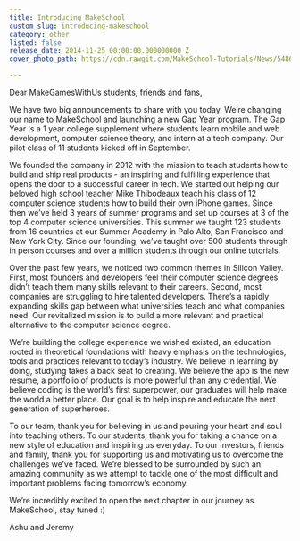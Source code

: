 ```yaml
---
title: Introducing MakeSchool
custom_slug: introducing-makeschool
category: other
listed: false
release_date: 2014-11-25 00:00:00.000000000 Z
cover_photo_path: https://cdn.rawgit.com/MakeSchool-Tutorials/News/5486ee9046104519efeddefede39d38477c2ea9a/70923cab-38a3-4c1c-a6c7-6308702b340e/cover_photo.png

---
```

Dear MakeGamesWithUs students, friends and fans,

We have two big announcements to share with you today. We’re changing our name to MakeSchool and launching a new Gap Year program. The Gap Year is a 1 year college supplement where students learn mobile and web development, computer science theory, and intern at a tech company. Our pilot class of 11 students kicked off in September.

We founded the company in 2012 with the mission to teach students how to build and ship real products - an inspiring and fulfilling experience that opens the door to a successful career in tech. We started out helping our beloved high school teacher Mike Thibodeaux teach his class of 12 computer science students how to build their own iPhone games. Since then we’ve held 3 years of summer programs and set up courses at 3 of the top 4 computer science universities. This summer we taught 123 students from 16 countries at our Summer Academy in Palo Alto, San Francisco and New York City. Since our founding, we’ve taught over 500 students through in person courses and over a million students through our online tutorials.

Over the past few years, we noticed two common themes in Silicon Valley. First, most founders and developers feel their computer science degrees didn’t teach them many skills relevant to their careers. Second, most companies are struggling to hire talented developers. There’s a rapidly expanding skills gap between what universities teach and what companies need. Our revitalized mission is to build a more relevant and practical alternative to the computer science degree.

We’re building the college experience we wished existed, an education rooted in theoretical foundations with heavy emphasis on the technologies, tools and practices relevant to today’s industry. We believe in learning by doing, studying takes a back seat to creating. We believe the app is the new resume, a portfolio of products is more powerful than any credential. We believe coding is the world’s first superpower, our graduates will help make the world a better place. Our goal is to help inspire and educate the next generation of superheroes.

To our team, thank you for believing in us and pouring your heart and soul into teaching others. To our students, thank you for taking a chance on a new style of education and inspiring us everyday. To our investors, friends and family, thank you for supporting us and motivating us to overcome the challenges we’ve faced. We’re blessed to be surrounded by such an amazing community as we attempt to tackle one of the most difficult and important problems facing tomorrow’s economy.

We’re incredibly excited to open the next chapter in our journey as MakeSchool, stay tuned :)

Ashu and Jeremy